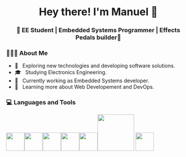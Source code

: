 <h1 align="center">Hey there! I'm Manuel 👋 </h1>
<h3 align="center">🚀 EE Student | Embedded Systems Programmer | Effects Pedals builder🚀</h3>
  <h3> 👨🏻‍💻 About Me </h3>

  - 🤔 &nbsp; Exploring new technologies and developing software solutions.
  - 🎓 &nbsp; Studying Electronics Engineering.
  - 💼 &nbsp; Currently working as Embedded Systems developer.
  - 🌱 &nbsp; Learning more about Web Developement and DevOps.
</div> 
</div>

<div>
  <h3> 💻 Languages and Tools </h3>
  <p>
   <img src="https://media.giphy.com/media/3rCcV6sC1o2GY/giphy.gif" width="50"><img src="https://i.giphy.com/media/LMt9638dO8dftAjtco/200.webp"   width="50"><img src="https://i.giphy.com/media/eNAsjO55tPbgaor7ma/200w.webp" width="50"><img src="https://i.giphy.com/media/IdyAQJVN2kVPNUrojM/200.webp" width="50"><img src="https://media3.giphy.com/media/kdFc8fubgS31b8DsVu/giphy.webp" width="50"><img src="https://media.giphy.com/media/kH1DBkPNyZPOk0BxrM/giphy.gif" width="100">
    <img src="https://www.robotistan.com/Data/EditorFiles/Urun_bundle/ard1.gif" width="50">
  <p>
</div> 

